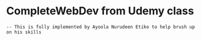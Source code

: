 # CompleteWebDev from Udemy class
    -- This is fully implemented by Ayoola Nurudeen Etiko to help brush up on his skills
    
